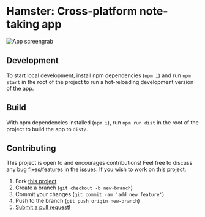 # Hamster: Cross-platform note-taking app

![App screengrab](https://user-images.githubusercontent.com/38357771/90322710-4e087480-df0c-11ea-90d5-9173847fa67c.png)

## Development

To start local development, install npm dependencies (`npm i`) and run `npm start` in the root of the project to run a hot-reloading development version of the app.

## Build

With npm dependencies installed (`npm i`), run `npm run dist` in the root of the project to build the app to `dist/`.

## Contributing

This project is open to and encourages contributions! Feel free to discuss any bug fixes/features in the [issues](https://github.com/shwilliam/hamster/issues). If you wish to work on this project:

1. Fork [this project](https://github.com/shwilliam/hamster)
2. Create a branch (`git checkout -b new-branch`)
3. Commit your changes (`git commit -am 'add new feature'`)
4. Push to the branch (`git push origin new-branch`)
5. [Submit a pull request!](https://github.com/shwilliam/hamster/pull/new/master)
